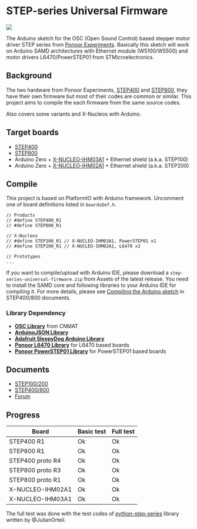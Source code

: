 # STEP-series Universal Firmware

<img src="https://ponoor.com/cms/wp-content/uploads/2022/02/IMG_4728.jpg" />

The Arduino sketch for the OSC (Open Sound Control) based stepper motor driver STEP series from [Ponoor Experiments](https://ponoor.com/en/). Basically this sketch will work on Arduino SAMD architectures with Ethernet module (W5100/W5500) and motor drivers L6470/PowerSTEP01 from STMicroelectronics.

## Background
The two hardware from Ponoor Experiments, [STEP400](https://ponoor.com/products/step400/) and [STEP800](https://ponoor.com/products/step800/), they have their own firmware but most of their codes are common or similar. This project aims to compile the each firmware from the same source codes. 

Also covers some variants and X-Nucleos with Arduino.


## Target boards
<!--This firmware covers STEP400 and STEP800 from Ponoor Experiments inc, and also X-Nucleos with Arduino. -->

- [STEP400](https://github.com/ponoor/STEP400/)
- [STEP800](https://github.com/ponoor/STEP800/)
- Arduino Zero + [X-NUCLEO-IHM03A1](https://www.st.com/en/ecosystems/x-nucleo-ihm03a1.html) + Ethernet shield (a.k.a. STEP100)
- Arduino Zero + [X-NUCLEO-IHM02A1](https://www.st.com/en/ecosystems/x-nucleo-ihm02a1.html) + Ethernet shield (a.k.a. STEP200)
<!--
<img src="https://ponoor.com/cms/wp-content/uploads/2021/03/IMG_4219-1600x1067.jpg" width="50%" /><img src="https://ponoor.com/cms/wp-content/uploads/2020/10/step800_r1_1-1600x1067.jpg" width="50%" />

<img src="https://www.st.com/bin/ecommerce/api/image.PF262214.en.feature-description-include-personalized-no-cpn-large.jpg" width="50%" /><img src="https://www.st.com/bin/ecommerce/api/image.PF261319.en.feature-description-include-personalized-no-cpn-large.jpg" width="50%" />
-->

## Compile
This project is based on PlatformIO with Arduino framework. Uncomment one of board definitions listed in `boardsDef.h`.

```
// Products
// #define STEP400_R1
// #define STEP800_R1

// X-Nucleos
// #define STEP100_R1 // X-NUCLEO-IHM03A1, PowerSTEP01 x1
// #define STEP200_R1 // X-NUCLEO-IHM02A1, L6470 x2 

// Prototypes
...
```

If you want to compile/upload with Arduino IDE, please download a `step-series-universal-firmware.zip` from Assets of the latest release. You need to install the SAMD core and following libraries to your Arduino IDE for compiling it. For more details, please see [Compiling the Arduino sketch](https://ponoor.com/en/docs/step-series/technical-information/compile-the-arduino-sketch/) in STEP400/800 documents.

### Library Dependency
- **[OSC Library](https://github.com/CNMAT/OSC)** from CNMAT
- **[ArduinoJSON Library](https://arduinojson.org/)**
- **[Adafruit SleepyDog Arduino Library](https://github.com/adafruit/Adafruit_SleepyDog)**
- **[Ponoor L6470 Library](https://github.com/ponoor/Ponoor_L6470_Library)** for L6470 based boards
- **[Ponoor PowerSTEP01 Library](https://github.com/ponoor/Ponoor_PowerSTEP01_Library)** for PowerSTEP01 based boards

## Documents
- [STEP100/200](https://ponoor.com/en/docs/step100-200/)
- [STEP400/800](https://ponoor.com/en/docs/step-series/)
- [Forum](https://github.com/ponoor/step-series-support/discussions)

## Progress

| Board | Basic test | Full test |
| --- | --- | --- |
| STEP400 R1 | Ok | Ok |
| STEP800 R1 | Ok | Ok |
| STEP400 proto R4 | Ok | Ok |
| STEP800 proto R3 | Ok | Ok |
| STEP800 proto R1 | Ok | Ok |
| X-NUCLEO-IHM02A1 | Ok | Ok |
| X-NUCLEO-IHM03A1 | Ok | Ok |

The full test was done with the test codes of [python-step-series](https://github.com/ponoor/python-step-series) library written by @JulianOrteil.